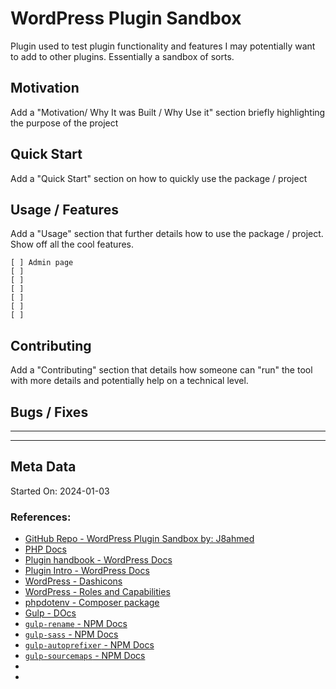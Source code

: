 # WordPress Plugin Sandbox

Plugin used to test plugin functionality and features I may potentially want to add to other plugins. Essentially a sandbox of sorts.

## Motivation

Add a "Motivation/ Why It was Built / Why Use it" section briefly highlighting the purpose of the project

## Quick Start

Add a "Quick Start" section on how to quickly use the package / project


## Usage / Features

Add a "Usage" section that further details how to use the package / project. Show off all the cool features.

```
[ ] Admin page
[ ] 
[ ] 
[ ] 
[ ] 
[ ] 
[ ] 
```

## Contributing

Add a "Contributing" section that details how someone can "run" the tool with more details and potentially help on a technical level.


## Bugs / Fixes

--- 


---

## Meta Data

Started On: 2024-01-03

### References:

- [GitHub Repo - WordPress Plugin Sandbox by: J8ahmed](https://github.com/j8ahmed/wordpress-plugin-sandbox)
- [PHP Docs](https://www.php.net/manual/en/)
- [Plugin handbook - WordPress Docs](https://developer.wordpress.org/plugins/)
- [Plugin Intro - WordPress Docs](https://developer.wordpress.org/plugins/intro/)
- [WordPress - Dashicons](https://developer.wordpress.org/resource/dashicons/)
- [WordPress - Roles and Capabilities](https://wordpress.org/documentation/article/roles-and-capabilities/)
- [phpdotenv - Composer package](https://github.com/vlucas/phpdotenv)
- [Gulp - DOcs](https://gulpjs.com/)
- [`gulp-rename` - NPM Docs](https://www.npmjs.com/package/gulp-rename)
- [`gulp-sass` - NPM Docs](https://www.npmjs.com/package/gulp-sass)
- [`gulp-autoprefixer` - NPM Docs](https://www.npmjs.com/package/gulp-autoprefixer)
- [`gulp-sourcemaps` - NPM Docs](https://www.npmjs.com/package/gulp-sourcemaps)
- []()
- []()

